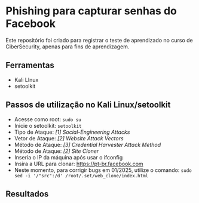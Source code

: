# Phishing para capturar senhas do Facebook

Este repositório foi criado para registrar o teste de aprendizado no curso de CiberSecurity, apenas para fins de aprendizagem.

## Ferramentas
* Kali LInux
* setoolkit

## Passos de utilização no Kali Linux/setoolkit
* Acesse como root: `sudo su`
* Inicie o setoolkit: `setoolkit`
* Tipo de Ataque: _[1] Social-Engineering Attacks_
* Vetor de Ataque: _[2] Website Attack Vectors_
* Método de Ataque: _[3] Credential Harvester Attack Method_
* Método de Ataque: _[2] Site Cloner_
* Inseria o IP da máquina após usar o ifconfig
* Insira a URL para clonar: https://pt-br.facebook.com
* Neste momento, para corrigir bugs em 01/2025, utilize o comando: `sudo sed -i '/"src":/d' /root/.set/web_clone/index.html`

## Resultados
